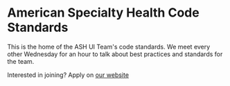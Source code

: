 # American Specialty Health Code Standards

This is the home of the ASH UI Team's code standards. We meet every other Wednesday for an hour to talk about best practices and standards for the team.

Interested in joining? Apply on [our website](https://www.ashcompanies.com/Careers)
